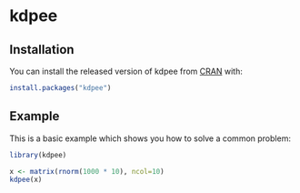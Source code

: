 # kdpee

<!-- badges: start -->
<!-- badges: end -->

## Installation

You can install the released version of kdpee from [CRAN](https://CRAN.R-project.org) with:

``` r
install.packages("kdpee")
```

## Example

This is a basic example which shows you how to solve a common problem:

``` r
library(kdpee)

x <- matrix(rnorm(1000 * 10), ncol=10)
kdpee(x)
```


